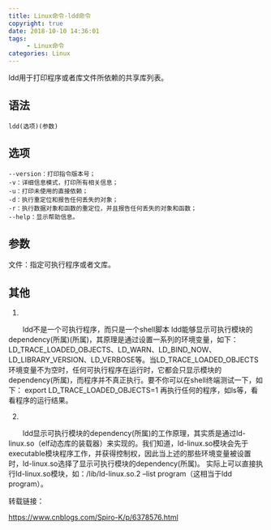 ```yaml
---
title: Linux命令-ldd命令
copyright: true
date: 2018-10-10 14:36:01
tags:
     - Linux命令
categories: Linux
---
```


ldd用于打印程序或者库文件所依赖的共享库列表。

## 语法

`ldd(选项)(参数)`

## 选项

```
--version：打印指令版本号；
-v：详细信息模式，打印所有相关信息；
-u：打印未使用的直接依赖；
-d：执行重定位和报告任何丢失的对象；
-r：执行数据对象和函数的重定位，并且报告任何丢失的对象和函数；
--help：显示帮助信息。
```

## 参数

文件：指定可执行程序或者文库。

## 其他

1)

　　ldd不是一个可执行程序，而只是一个shell脚本 ldd能够显示可执行模块的dependency(所属)(所属)，其原理是通过设置一系列的环境变量，如下：LD_TRACE_LOADED_OBJECTS、LD_WARN、LD_BIND_NOW、LD_LIBRARY_VERSION、LD_VERBOSE等。当LD_TRACE_LOADED_OBJECTS环境变量不为空时，任何可执行程序在运行时，它都会只显示模块的dependency(所属)，而程序并不真正执行。要不你可以在shell终端测试一下，如下： export LD_TRACE_LOADED_OBJECTS=1 再执行任何的程序，如ls等，看看程序的运行结果。

2)

　　ldd显示可执行模块的dependency(所属)的工作原理，其实质是通过ld-linux.so（elf动态库的装载器）来实现的。我们知道，ld-linux.so模块会先于executable模块程序工作，并获得控制权，因此当上述的那些环境变量被设置时，ld-linux.so选择了显示可执行模块的dependency(所属)。 实际上可以直接执行ld-linux.so模块，如：/lib/ld-linux.so.2 –list program（这相当于ldd program）。

转载链接：

<https://www.cnblogs.com/Spiro-K/p/6378576.html>